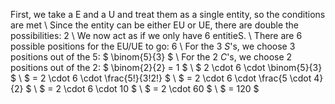 First, we take a E and a U and treat them as a single entity, so the conditions are met \\
Since the entity can be either EU or UE, there are double the possibilities: 2 \\
We now act as if we only have 6 entitieS. \\
There are 6 possible positions for the EU/UE to go: 6 \\
For the 3 $S$'s, we choose 3 positions out of the 5: $ \binom{5}{3} $ \\
For the 2 $C$'s, we choose 2 positions out of the 2: $ \binom{2}{2} = 1 $ \\
$ 2 \cdot 6 \cdot \binom{5}{3} $ \\
$ = 2 \cdot 6 \cdot \frac{5!}{3!2!} $ \\
$ = 2 \cdot 6 \cdot \frac{5 \cdot 4}{2} $ \\
$ = 2 \cdot 6 \cdot 10 $ \\
$ = 2 \cdot 60 $ \\
$ = 120 $
